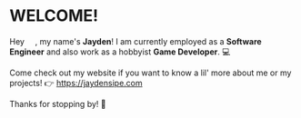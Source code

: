 WELCOME!
===============
                                                           
Hey <img src="https://media.giphy.com/media/hvRJCLFzcasrR4ia7z/giphy.gif" width="15">, my name's **Jayden**! I am currently employed as a **Software Engineer** and also work as a hobbyist **Game Developer**. 💻

Come check out my website if you want to know a lil' more about me or my projects! 👉 https://jaydensipe.com

Thanks for stopping by! 🤝
